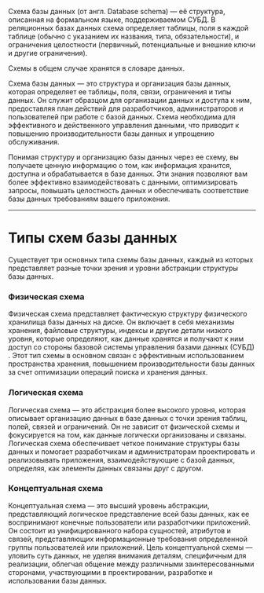 
Схема базы данных (от англ. Database schema) — её структура, описанная на формальном языке, поддерживаемом СУБД. В реляционных базах данных схема определяет таблицы, поля в каждой таблице (обычно с указанием их названия, типа, обязательности), и ограничения целостности (первичный, потенциальные и внешние ключи и другие ограничения).

Схемы в общем случае хранятся в словаре данных.

Схема базы данных — это структура и организация базы данных, которая определяет ее таблицы, поля, связи, ограничения и типы данных. Он служит образцом для организации данных и доступа к ним, предоставляя план действий для разработчиков, администраторов и пользователей при работе с базой данных. Схема необходима для эффективного и действенного управления данными, что приводит к повышению производительности базы данных и упрощению обслуживания.

Понимая структуру и организацию базы данных через ее схему, вы получаете ценную информацию о том, как информация хранится, доступна и обрабатывается в базе данных. Эти знания позволяют вам более эффективно взаимодействовать с данными, оптимизировать запросы, повышать целостность данных и обеспечивать соответствие базы данных требованиям вашего приложения.

---
# Типы схем базы данных

Существует три основных типа схемы базы данных, каждый из которых представляет разные точки зрения и уровни абстракции структуры базы данных.

### Физическая схема

Физическая схема представляет фактическую структуру физического хранилища базы данных на диске. Он включает в себя механизмы хранения, файловые структуры, индексы и другие детали низкого уровня, которые определяют, как данные хранятся и получают к ним доступ со стороны базовой системы управления базами данных (СУБД) . Этот тип схемы в основном связан с эффективным использованием пространства хранения, повышением производительности базы данных за счет оптимизации операций поиска и хранения данных.

### Логическая схема

Логическая схема — это абстракция более высокого уровня, которая описывает организацию данных в базе данных с точки зрения таблиц, полей, связей и ограничений. Он не зависит от физической схемы и фокусируется на том, как данные логически организованы и связаны. Логическая схема обеспечивает четкое понимание структуры базы данных и помогает разработчикам и администраторам проектировать и реализовывать приложения, взаимодействующие с базой данных, определяя, как элементы данных связаны друг с другом.

### Концептуальная схема

Концептуальная схема — это высший уровень абстракции, представляющий логическое представление всей базы данных, как ее воспринимают конечные пользователи или разработчики приложений. Он состоит из унифицированного набора сущностей, атрибутов и связей, представляющих информационные требования определенной группы пользователей или приложений. Цель концептуальной схемы — уловить суть данных, не уделяя внимания деталям, специфичным для реализации, облегчая общение между различными заинтересованными сторонами, участвующими в проектировании, разработке и использовании базы данных.